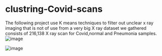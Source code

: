 # clustring-Covid-scans
The following project use K means techniques to filter out unclear x ray imaging that is not of use from a very big X ray dataset we gathered consists of 216,138 X ray scan for Covid,normal and Pneumonia samples.
![image](https://user-images.githubusercontent.com/34798172/147593576-c7f9ea0f-bacb-4d57-b506-775281379104.png)


![image](https://user-images.githubusercontent.com/34798172/147593657-d667d101-b202-48f0-9fba-69239ed28871.png)
